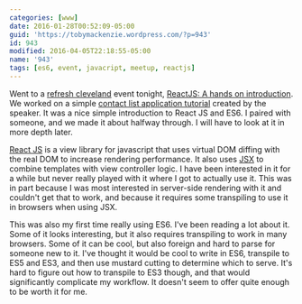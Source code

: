 ```yaml
---
categories: [www]
date: 2016-01-28T00:52:09-05:00
guid: 'https://tobymackenzie.wordpress.com/?p=943'
id: 943
modified: 2016-04-05T22:18:55-05:00
name: '943'
tags: [es6, event, javacript, meetup, reactjs]
---
```


Went to a [refresh cleveland](http://refreshcleveland.com/events/react-js/) event tonight, [ReactJS: A hands on introduction](http://refreshcleveland.com/events/react-js/).  We worked on a simple [contact list application tutorial](https://github.com/thefivetoes/react-intro) created by the speaker.  It was a nice simple introduction to React JS and ES6.  I paired with someone, and we made it about halfway through.  I will have to look at it in more depth later.

[React JS](https://facebook.github.io/react/) is a view library for javascript that uses virtual DOM diffing with the real DOM to increase rendering performance.  It also uses [JSX](https://facebook.github.io/react/docs/jsx-in-depth.html) to combine templates with view controller logic.  I have been interested in it for a while but never really played with it where I got to actually use it.  This was in part because I was most interested in server-side rendering with it and couldn't get that to work, and because it requires some transpiling to use it in browsers when using JSX.

This was also my first time really using ES6.  I've been reading a lot about it.  Some of it looks interesting, but it also requires transpiling to work in many browsers.  Some of it can be cool, but also foreign and hard to parse for someone new to it.  I've thought it would be cool to write in ES6, transpile to ES5 and ES3, and then use mustard cutting to determine which to serve.  It's hard to figure out how to transpile to ES3 though, and that would significantly complicate my workflow.  It doesn't seem to offer quite enough to be worth it for me.

